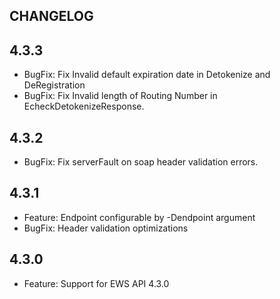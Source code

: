 CHANGELOG
---------

## 4.3.3
* BugFix: Fix Invalid default expiration date in Detokenize and DeRegistration
* BugFix: Fix Invalid length of Routing Number in EcheckDetokenizeResponse.

## 4.3.2
* BugFix: Fix serverFault on soap header validation errors.

## 4.3.1
* Feature: Endpoint configurable by -Dendpoint argument
* BugFix: Header validation optimizations

## 4.3.0
* Feature: Support for EWS API 4.3.0
